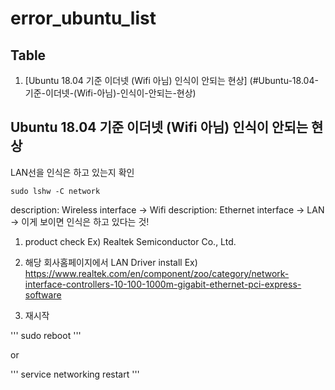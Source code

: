 # error_ubuntu_list

## Table
1. [Ubuntu 18.04 기준 이더넷 (Wifi 아님) 인식이 안되는 현상] (#Ubuntu-18.04-기준-이더넷-(Wifi-아님)-인식이-안되는-현상)


## Ubuntu 18.04 기준 이더넷 (Wifi 아님) 인식이 안되는 현상

LAN선을 인식은 하고 있는지 확인
```
sudo lshw -C network
```
description: Wireless interface -> Wifi
description: Ethernet interface -> LAN -> 이게 보이면 인식은 하고 있다는 것!

1. product check
Ex) Realtek Semiconductor Co., Ltd.

2. 해당 회사홈페이지에서 LAN Driver install
Ex) https://www.realtek.com/en/component/zoo/category/network-interface-controllers-10-100-1000m-gigabit-ethernet-pci-express-software

3. 재시작

'''
sudo reboot
'''

or

'''
service networking restart
'''
